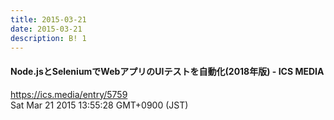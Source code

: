 ```yaml
---
title: 2015-03-21
date: 2015-03-21
description: B! 1
---
```


#### Node.jsとSeleniumでWebアプリのUIテストを自動化(2018年版) - ICS MEDIA
https://ics.media/entry/5759<br>
Sat Mar 21 2015 13:55:28 GMT+0900 (JST)<br>


